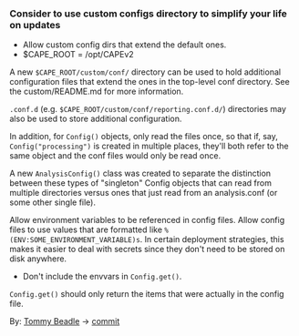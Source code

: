 ### Consider to use custom configs directory to simplify your life on updates

* Allow custom config dirs that extend the default ones.
* $CAPE_ROOT = /opt/CAPEv2

A new `$CAPE_ROOT/custom/conf/` directory can be used to hold additional
configuration files that extend the ones in the top-level conf
directory. See the custom/README.md for more information.

`.conf.d` (e.g. `$CAPE_ROOT/custom/conf/reporting.conf.d/`) directories may also
be used to store additional configuration.

In addition, for `Config()` objects, only read the files once, so that if,
say, `Config("processing")` is created in multiple places, they'll both
refer to the same object and the conf files would only be read once.

A new `AnalysisConfig()` class was created to separate the distinction
between these types of "singleton" Config objects that can read from
multiple directories versus ones that just read from an analysis.conf
(or some other single file).

Allow environment variables to be referenced in config files.
Allow config files to use values that are formatted like
`%(ENV:SOME_ENVIRONMENT_VARIABLE)s`. In certain deployment strategies,
this makes it easier to deal with secrets since they don't need to be
stored on disk anywhere.

* Don't include the envvars in `Config.get()`.

`Config.get()` should only return the items that were actually in the
config file.

By: [Tommy Beadle](https://github.com/tbeadle) -> [commit](https://github.com/kevoreilly/CAPEv2/commit/e217139ff6cd1ad8f8e74626af990c1913653d21)
